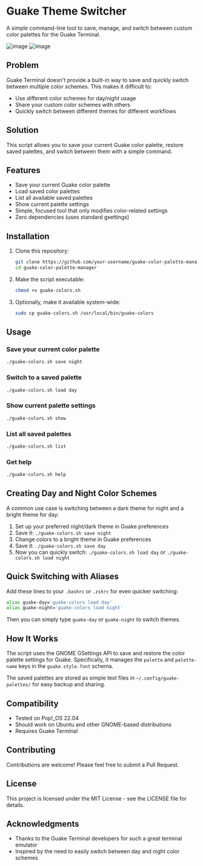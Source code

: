 # Guake Theme Switcher

A simple command-line tool to save, manage, and switch between custom color palettes for the Guake Terminal.

![image](https://github.com/user-attachments/assets/69f64d12-338d-45ab-b491-344b08df4874)
![image](https://github.com/user-attachments/assets/9fdaa5fb-954e-41a8-9610-ac96aa12b561)


## Problem

Guake Terminal doesn't provide a built-in way to save and quickly switch between multiple color schemes. This makes it difficult to:
- Use different color schemes for day/night usage
- Share your custom color schemes with others
- Quickly switch between different themes for different workflows

## Solution

This script allows you to save your current Guake color palette, restore saved palettes, and switch between them with a simple command.

## Features

- Save your current Guake color palette
- Load saved color palettes
- List all available saved palettes
- Show current palette settings
- Simple, focused tool that only modifies color-related settings
- Zero dependencies (uses standard gsettings)

## Installation

1. Clone this repository:
   ```bash
   git clone https://github.com/your-username/guake-color-palette-manager.git
   cd guake-color-palette-manager
   ```

2. Make the script executable:
   ```bash
   chmod +x guake-colors.sh
   ```

3. Optionally, make it available system-wide:
   ```bash
   sudo cp guake-colors.sh /usr/local/bin/guake-colors
   ```

## Usage

### Save your current color palette

```bash
./guake-colors.sh save night
```

### Switch to a saved palette

```bash
./guake-colors.sh load day
```

### Show current palette settings

```bash
./guake-colors.sh show
```

### List all saved palettes

```bash
./guake-colors.sh list
```

### Get help

```bash
./guake-colors.sh help
```

## Creating Day and Night Color Schemes

A common use case is switching between a dark theme for night and a bright theme for day:

1. Set up your preferred night/dark theme in Guake preferences
2. Save it: `./guake-colors.sh save night`
3. Change colors to a bright theme in Guake preferences
4. Save it: `./guake-colors.sh save day`
5. Now you can quickly switch: `./guake-colors.sh load day` or `./guake-colors.sh load night`

## Quick Switching with Aliases

Add these lines to your `.bashrc` or `.zshrc` for even quicker switching:

```bash
alias guake-day='guake-colors load day'
alias guake-night='guake-colors load night'
```

Then you can simply type `guake-day` or `guake-night` to switch themes.

## How It Works

The script uses the GNOME GSettings API to save and restore the color palette settings for Guake. Specifically, it manages the `palette` and `palette-name` keys in the `guake.style.font` schema.

The saved palettes are stored as simple text files in `~/.config/guake-palettes/` for easy backup and sharing.

## Compatibility

- Tested on Pop!_OS 22.04
- Should work on Ubuntu and other GNOME-based distributions
- Requires Guake Terminal

## Contributing

Contributions are welcome! Please feel free to submit a Pull Request.

## License

This project is licensed under the MIT License - see the LICENSE file for details.

## Acknowledgments

- Thanks to the Guake Terminal developers for such a great terminal emulator
- Inspired by the need to easily switch between day and night color schemes

